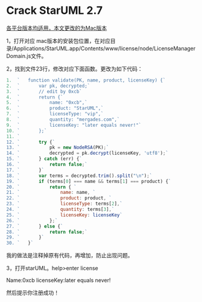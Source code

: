 # Crack StarUML 2.7



[各平台版本均适用，本文更改的为Mac版本](http://bbs.chinapyg.com/thread-79022-1-1.html)

1，打开对应 mac版本的安装包位置，在对应目录/Applications/StarUML.app/Contents/www/license/node/LicenseManagerDomain.js文件。

2，找到文件23行，修改对应下面函数。更改为如下代码：  
```javascript
1.  `   function validate(PK, name, product, licenseKey) {`
2.  `       var pk, decrypted;`
3.  `       // edit by 0xcb`
4.  `       return {`
5.  `           name: "0xcb",`
6.  `           product: "StarUML",`
7.  `           licenseType: "vip",`
8.  `           quantity: "mergades.com",`
9.  `           licenseKey: "later equals never!"`
10. `       };`
11. `
12. `       try {`
13. `           pk = new NodeRSA(PK);`
14. `           decrypted = pk.decrypt(licenseKey, 'utf8');`
15. `       } catch (err) {`
16. `           return false;`
17. `       }`
18. `       var terms = decrypted.trim().split("\n");`
19. `       if (terms[0] === name && terms[1] === product) {`
20. `           return { `
21. `               name: name, `
22. `               product: product, `
23. `               licenseType: terms[2],`
24. `               quantity: terms[3],`
25. `               licenseKey: licenseKey`
26. `           };`
27. `       } else {`
28. `           return false;`
29. `       }`
30. `   }`
```
我的做法是注释掉原有代码，再增加，防止出现问题。

3，打开starUML。help>enter license

Name:0xcb
licenseKey:later equals never!

然后提示你注册成功！
